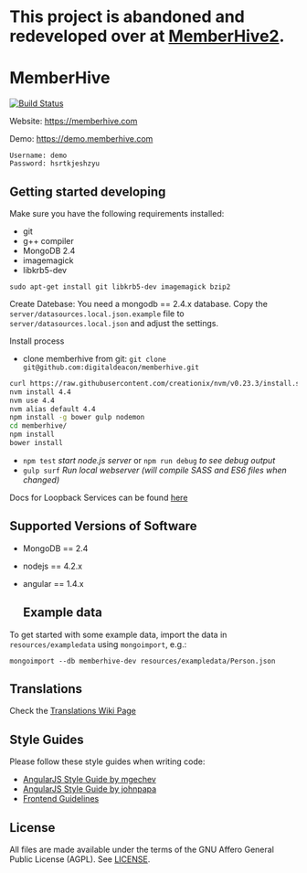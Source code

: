 # This project is abandoned and redeveloped over at [MemberHive2](https://github.com/digitaldeacon/memberhive2).


# MemberHive
[![Build Status](https://travis-ci.org/digitaldeacon/memberhive.svg?branch=master)](https://travis-ci.org/digitaldeacon/memberhive)


Website: https://memberhive.com

Demo: https://demo.memberhive.com
```
Username: demo
Password: hsrtkjeshzyu
```

## Getting started developing
Make sure you have the following requirements installed:
* git 
* g++ compiler
* MongoDB 2.4
* imagemagick
* libkrb5-dev

`sudo apt-get install git libkrb5-dev imagemagick bzip2`

Create Datebase:
You need a mongodb == 2.4.x database. Copy the `server/datasources.local.json.example` file to `server/datasources.local.json` and adjust the settings.
   
Install process
* clone memberhive from git: `git clone git@github.com:digitaldeacon/memberhive.git`

```bash
curl https://raw.githubusercontent.com/creationix/nvm/v0.23.3/install.sh | bash
nvm install 4.4
nvm use 4.4
nvm alias default 4.4
npm install -g bower gulp nodemon
cd memberhive/
npm install
bower install
```
* `npm test` *start node.js server* or `npm run debug` *to see debug output*
* `gulp surf` *Run local webserver (will compile SASS and ES6 files when changed)*

Docs for Loopback Services can be found [here](http://client-docs.memberhive.com/)

## Supported Versions of Software
* MongoDB == 2.4
* nodejs == 4.2.x
* angular == 1.4.x

    ## Example data

To get started with some example data, import the data in `resources/exampledata` using `mongoimport`, e.g.:

`mongoimport --db memberhive-dev resources/exampledata/Person.json`

## Translations

Check the [Translations Wiki Page](https://github.com/digitaldeacon/memberhive/wiki/Translations)

## Style Guides

Please follow these style guides when writing code:

* [AngularJS Style Guide by mgechev](https://github.com/mgechev/angularjs-style-guide)
* [AngularJS Style Guide by johnpapa](https://github.com/johnpapa/angularjs-styleguide)
* [Frontend Guidelines](https://github.com/bendc/frontend-guidelines)
## License
All files are made available under the terms of the GNU Affero General Public License (AGPL). See [LICENSE](https://github.com/digitaldeacon/memberhive/blob/master/LICENSE).
